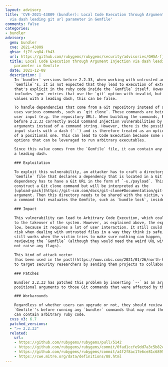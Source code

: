 ```yaml
---
layout: advisory
title: 'CVE-2021-43809 (bundler): Local Code Execution through Argument Injection
  via dash leading git url parameter in Gemfile'
comments: false
categories:
- bundler
advisory:
  gem: bundler
  cve: 2021-43809
  ghsa: fj7f-vq84-fh43
  url: https://github.com/rubygems/rubygems/security/advisories/GHSA-fj7f-vq84-fh43
  title: Local Code Execution through Argument Injection via dash leading git url
    parameter in Gemfile
  date: 2021-12-08
  description: |
    In `bundler` versions before 2.2.33, when working with untrusted and apparently harmless
    `Gemfile`'s, it is not expected that they lead to execution of external code, unless
    that's explicit in the ruby code inside the `Gemfile` itself. However, if the `Gemfile`
    includes `gem` entries that use the `git` option with invalid, but seemingly harmless,
    values with a leading dash, this can be false.

    To handle dependencies that come from a Git repository instead of a registry, Bundler
    uses various commands, such as `git clone`. These commands are being constructed using
    user input (e.g. the repository URL). When building the commands, Bundler versions
    before 2.2.33 correctly avoid Command Injection vulnerabilities by passing an array of
    arguments instead of a command string. However, there is the possibility that a user
    input starts with a dash (`-`) and is therefore treated as an optional argument instead
    of a positional one. This can lead to Code Execution because some of the commands have
    options that can be leveraged to run arbitrary executables.

    Since this value comes from the `Gemfile` file, it can contain any character, including
    a leading dash.

    ### Exploitation

    To exploit this vulnerability, an attacker has to craft a directory containing a
    `Gemfile` file that declares a dependency that is located in a Git repository. This
    dependency has to have a Git URL in the form of `-u./payload`. This URL will be used to
    construct a Git clone command but will be interpreted as the
    [upload-pack](https://git-scm.com/docs/git-clone#Documentation/git-clone.txt--ultupload-packgt)
    argument. Then this directory needs to be shared with the victim, who then needs to run
    a command that evaluates the Gemfile, such as `bundle lock`, inside.

    ### Impact

    This vulnerability can lead to Arbitrary Code Execution, which could potentially lead
    to the takeover of the system. However, as explained above, the exploitability is very
    low, because it requires a lot of user interaction. It still could put developers at
    risk when dealing with untrusted files in a way they think is safe, because the exploit
    still works when the victim tries to make sure nothing can happen, e.g. by manually
    reviewing the `Gemfile` (although they would need the weird URL with a leading dash to
    not raise any flags).

    This kind of attack vector
    [has been used in the past](https://www.cnbc.com/2021/01/26/north-korean-hackers-targeting-security-researchers-on-twitter.html)
    to target security researchers by sending them projects to collaborate on.

    ### Patches

    Bundler 2.2.33 has patched this problem by inserting `--` as an argument before any
    positional arguments to those Git commands that were affected by this issue.

    ### Workarounds

    Regardless of whether users can upgrade or not, they should review any untrusted
    `Gemfile`'s before running any `bundler` commands that may read them, since they
    can contain arbitrary ruby code.
  cvss_v3: 6.7
  patched_versions:
  - ">= 2.2.33"
  related:
    url:
    - https://github.com/rubygems/rubygems/pull/5142
    - https://github.com/rubygems/rubygems/commit/0fad1ccfe9dd7a3c5b82c1496df3c2b4842870d3
    - https://github.com/rubygems/rubygems/commit/a4f2f8ac17e6ce81c689527a8b6f14381060d95f
    - https://cwe.mitre.org/data/definitions/88.html
---
```

